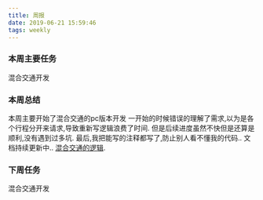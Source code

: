 ```yaml
---
title: 周报
date: 2019-06-21 15:59:46
tags: weekly
---
```


### 本周主要任务

混合交通开发

### 本周总结

本周主要开始了混合交通的pc版本开发
一开始的时候错误的理解了需求,以为是各个行程分开来请求,导致重新写逻辑浪费了时间.
但是后续进度虽然不快但是还算是顺利,没有遇到过多坑.
最后,我把能写的注释都写了,防止别人看不懂我的代码..
文档持续更新中..
[混合交通的逻辑](https://shimo.im/docs/n5I3A0eLctwXSJQF/).

### 下周任务

混合交通开发
